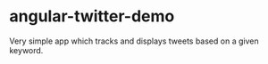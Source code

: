 angular-twitter-demo
====================

Very simple app which tracks and displays tweets based on a given keyword.  
